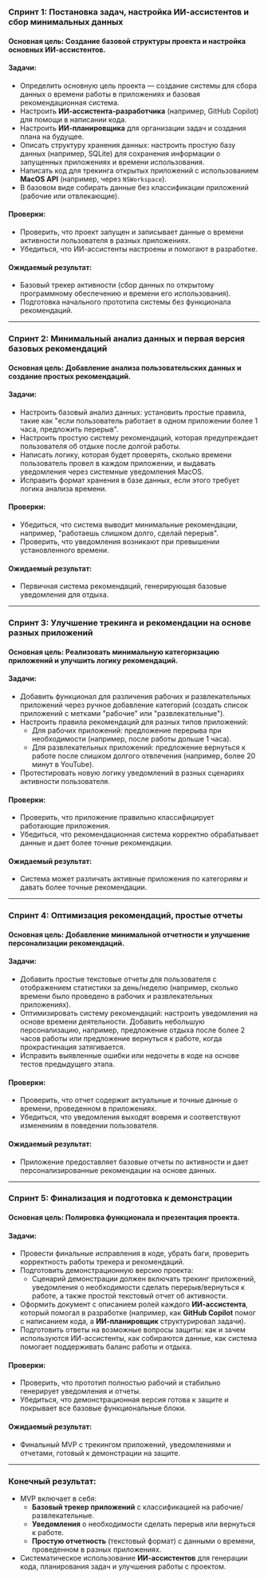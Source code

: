 ### **Спринт 1: Постановка задач, настройка ИИ-ассистентов и сбор минимальных данных**

#### Основная цель: Создание базовой структуры проекта и настройка основных ИИ-ассистентов.

#### Задачи:
- Определить основную цель проекта — создание системы для сбора данных о времени работы в приложениях и базовая рекомендационная система.
- Настроить **ИИ-ассистента-разработчика** (например, GitHub Copilot) для помощи в написании кода.
- Настроить **ИИ-планировщика** для организации задач и создания плана на будущее.
- Описать структуру хранения данных: настроить простую базу данных (например, SQLite) для сохранения информации о запущенных приложениях и времени использования.
- Написать код для трекинга открытых приложений с использованием **MacOS API** (например, через `NSWorkspace`).
- В базовом виде собирать данные без классификации приложений (рабочие или отвлекающие).

#### Проверки:
- Проверить, что проект запущен и записывает данные о времени активности пользователя в разных приложениях.
- Убедиться, что ИИ-ассистенты настроены и помогают в разработке.

#### Ожидаемый результат:
- Базовый трекер активности (сбор данных по открытому программному обеспечению и времени его использования).
- Подготовка начального прототипа системы без функционала рекомендаций.

---

### **Спринт 2: Минимальный анализ данных и первая версия базовых рекомендаций**

#### Основная цель: Добавление анализа пользовательских данных и создание простых рекомендаций.

#### Задачи:
- Настроить базовый анализ данных: установить простые правила, такие как "если пользователь работает в одном приложении более 1 часа, предложить перерыв".
- Настроить простую систему рекомендаций, которая предупреждает пользователя об отдыхе после долгой работы.
- Написать логику, которая будет проверять, сколько времени пользователь провел в каждом приложении, и выдавать уведомления через системные уведомления MacOS.
- Исправить формат хранения в базе данных, если этого требует логика анализа времени.

#### Проверки:
- Убедиться, что система выводит минимальные рекомендации, например, "работаешь слишком долго, сделай перерыв".
- Проверить, что уведомления возникают при превышении установленного времени.

#### Ожидаемый результат:
- Первичная система рекомендаций, генерирующая базовые уведомления для отдыха.

---

### **Спринт 3: Улучшение трекинга и рекомендации на основе разных приложений**

#### Основная цель: Реализовать минимальную категоризацию приложений и улучшить логику рекомендаций.

#### Задачи:
- Добавить функционал для различения рабочих и развлекательных приложений через ручное добавление категорий (создать список приложений с метками "рабочие" или "развлекательные").
- Настроить правила рекомендаций для разных типов приложений:
  - Для рабочих приложений: предложение перерыва при необходимости (например, после работы дольше 1 часа).
  - Для развлекательных приложений: предложение вернуться к работе после слишком долгого отвлечения (например, более 20 минут в YouTube).
- Протестировать новую логику уведомлений в разных сценариях активности пользователя.

#### Проверки:
- Проверить, что приложение правильно классифицирует работающие приложения.
- Убедиться, что рекомендационная система корректно обрабатывает данные и дает более точные рекомендации.

#### Ожидаемый результат:
- Система может различать активные приложения по категориям и давать более точные рекомендации.

---

### **Спринт 4: Оптимизация рекомендаций, простые отчеты**

#### Основная цель: Добавление минимальной отчетности и улучшение персонализации рекомендаций.

#### Задачи:
- Добавить простые текстовые отчеты для пользователя с отображением статистики за день/неделю (например, сколько времени было проведено в рабочих и развлекательных приложениях).
- Оптимизировать систему рекомендаций: настроить уведомления на основе времени деятельности. Добавить небольшую персонализацию, например, предложение отдыха после более 2 часов работы или предложение вернуться к работе, когда прокрастинация затягивается.
- Исправить выявленные ошибки или недочеты в коде на основе тестов предыдущего этапа.

#### Проверки:
- Проверить, что отчет содержит актуальные и точные данные о времени, проведенном в приложениях. 
- Убедиться, что уведомления выходят вовремя и соответствуют изменениям в поведении пользователя.

#### Ожидаемый результат:
- Приложение предоставляет базовые отчеты по активности и дает персонализированные рекомендации на основе данных.

---

### **Спринт 5: Финализация и подготовка к демонстрации**

#### Основная цель: Полировка функционала и презентация проекта.

#### Задачи:
- Провести финальные исправления в коде, убрать баги, проверить корректность работы трекера и рекомендаций.
- Подготовить демонстрационную версию проекта:
  - Сценарий демонстрации должен включать трекинг приложений, уведомления о необходимости сделать перерыв/вернуться к работе, а также простой текстовый отчет об активности.
- Оформить документ с описанием ролей каждого **ИИ-ассистента**, который помогал в разработке (например, как **GitHub Copilot** помог с написанием кода, а **ИИ-планировщик** структурировал задачи).
- Подготовить ответы на возможные вопросы защиты: как и зачем используются ИИ-ассистенты, как собираются данные, как система помогает поддерживать баланс работы и отдыха.

#### Проверки:
- Проверить, что прототип полностью рабочий и стабильно генерирует уведомления и отчеты.
- Убедиться, что демонстрационная версия готова к защите и покрывает все базовые функциональные блоки.

#### Ожидаемый результат:
- Финальный MVP с трекингом приложений, уведомлениями и отчетами, готовый к демонстрации на защите.

---

### **Конечный результат:**
- MVP включает в себя:
  - **Базовый трекер приложений** с классификацией на рабочие/развлекательные.
  - **Уведомления** о необходимости сделать перерыв или вернуться к работе.
  - **Простую отчетность** (текстовый формат) с данными о времени, проведенном в разных приложениях.
- Систематическое использование **ИИ-ассистентов** для генерации кода, планирования задач и улучшения работы с проектом.
